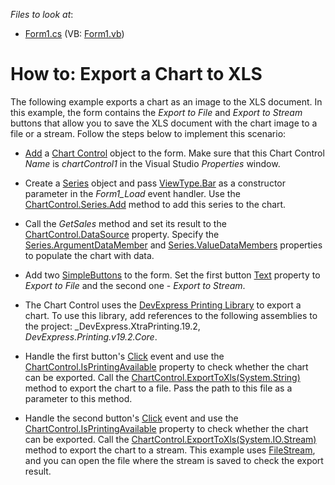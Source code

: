 <!-- default file list -->
*Files to look at*:

* [Form1.cs](./CS/Form1.cs) (VB: [Form1.vb](./VB/Form1.vb))
<!-- default file list end -->
# How to: Export a Chart to XLS

The following example exports a chart as an image to the XLS document. In this example, the form contains the _Export to File_ and _Export to Stream_ buttons that allow you to save the XLS document with the chart image to a file or a stream. Follow the steps below to implement this scenario:

* [Add](https://docs.devexpress.com/WindowsForms/2957/controls-and-libraries/chart-control/examples/general/how-to-add-a-chart-to-a-windows-forms-application) a [Chart Control](https://docs.devexpress.com/WindowsForms/DevExpress.XtraCharts.ChartControl) object to the form. Make sure that this Chart Control _Name_ is _chartControl1_ in the Visual Studio _Properties_ window. 

* Create a [Series](https://docs.devexpress.com/CoreLibraries/DevExpress.XtraCharts.Series) object and pass [ViewType.Bar](https://docs.devexpress.com/CoreLibraries/DevExpress.XtraCharts.ViewType) as a constructor parameter  in the _Form1_Load_ event handler. Use the [ChartControl.Series.Add](https://docs.devexpress.com/CoreLibraries/DevExpress.XtraCharts.SeriesCollection.Add(DevExpress.XtraCharts.Series)) method to add this series to the chart.

* Call the _GetSales_ method and set its result to the [ChartControl.DataSource](https://docs.devexpress.com/WindowsForms/DevExpress.XtraCharts.ChartControl.DataSource) property. Specify the [Series.ArgumentDataMember](https://docs.devexpress.com/CoreLibraries/DevExpress.XtraCharts.SeriesBase.ArgumentDataMember) and [Series.ValueDataMembers](https://docs.devexpress.com/CoreLibraries/DevExpress.XtraCharts.SeriesBase.ValueDataMembers) properties to populate the chart with data.

* Add two [SimpleButtons](xref:DevExpress.XtraEditors.SimpleButton) to the form. Set the first button [Text](xref:DevExpress.XtraEditors.SimpleButton.Text) property to _Export to File_ and the second one - _Export to Stream_. 

* The Chart Control uses the [DevExpress Printing Library](xref:2079) to export a chart. To use this library, add references to the following assemblies to the project: _DevExpress.XtraPrinting.19.2, _DevExpress.Printing.v19.2.Core_.

* Handle the first button's [Click](https://docs.microsoft.com/en-us/dotnet/api/system.windows.forms.control.click?view=net-5.0) event and use the [ChartControl.IsPrintingAvailable](xref:DevExpress.XtraCharts.ChartControl.IsPrintingAvailable) property to check whether the chart can be exported. Call the [ChartControl.ExportToXls(System.String)](xref:DevExpress.XtraCharts.ChartControl.ExportToXls(System.String)) method to export the chart to a file. Pass the path to this file as a parameter to this method.

* Handle the second button's [Click](https://docs.microsoft.com/en-us/dotnet/api/system.windows.forms.control.click?view=net-5.0) event and use the [ChartControl.IsPrintingAvailable](xref:DevExpress.XtraCharts.ChartControl.IsPrintingAvailable) property to check whether the chart can be exported. Call the [ChartControl.ExportToXls(System.IO.Stream)](xref:DevExpress.XtraCharts.ChartControl.ExportToXls(System.IO.Stream)) method to export the chart to a stream. This example uses [FileStream](https://docs.microsoft.com/en-us/dotnet/api/system.io.filestream?view=net-5.0), and you can open the file where the stream is saved to check the export result.
